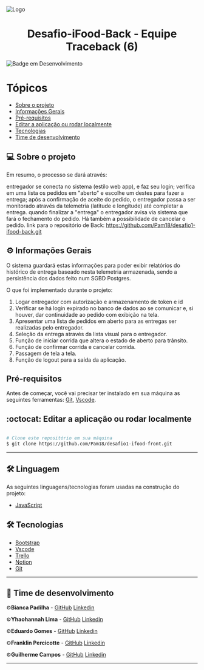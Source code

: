 ![Logo](https://imagensfree.com.br/wp-content/uploads/2021/11/entregador-ifood-png-bicicleta-300x276.png)

<h1 align="center">
     Desafio-iFood-Back - Equipe Traceback (6)
</h1>

![Badge em Desenvolvimento](http://img.shields.io/static/v1?label=STATUS&message=FINALIZADO&color=GREEN&style=for-the-badge)

Tópicos
=================
<!--ts-->
   * [Sobre o projeto](#-sobre-o-projeto)
   * [Informações Gerais](#-informações-gerais)
   * [Pré-requisitos](#-pré-requisitos)
   * [Editar a aplicação ou rodar localmente](#-editar-a-aplicação-ou-rodar-localmente)
   * [Tecnologias](#-tecnologias)
   * [Time de desenvolvimento](#-time-de-desenvolvimento)


## 💻 Sobre o projeto

Em resumo, o processo se dará através:

entregador se conecta no sistema (estilo web app), e faz seu login;
verifica em uma lista os pedidos em "aberto" e escolhe um destes para fazer a entrega;
após a confirmação de aceite do pedido, o entregador passa a ser monitorado através da telemetria (latitude e longitude) até completar a entrega.
quando finalizar a "entrega" o entregador avisa via sistema que fará o fechamento do pedido. Há também a possibilidade de cancelar o pedido.
link para o repositório de Back: https://github.com/Pam18/desafio1-ifood-back.git

## ⚙️ Informações Gerais


O sistema guardará estas informações para poder exibir relatórios do histórico de entrega baseado nesta telemetria armazenada, sendo a persistência dos dados feito num SGBD Postgres.


O que foi implementado durante o projeto:
1) Logar entregador com autorização e armazenamento de token e id
2) Verificar se há login expirado no banco de dados ao se comunicar e, si houver, dar continuidade ao pedido com exibição na tela.
3) Apresentar uma lista de pedidos em aberto para as entregas ser realizadas pelo entregador.
4) Seleção da entrega através da lista visual para o entregador.
5) Função de iniciar corrida que altera o estado de aberto para trânsito.
6) Função de confirmar corrida e cancelar corrida.
8) Passagem de tela a tela.
9) Função de logout para a saída da aplicação.

## Pré-requisitos

Antes de começar, você vai precisar ter instalado em sua máquina as seguintes ferramentas:
[Git], [Vscode].

## :octocat:  Editar a aplicação ou rodar localmente


```bash

# Clone este repositório em sua máquina  
$ git clone https://github.com/Pam18/desafio1-ifood-front.git

```
---

## 🛠 Linguagem

As seguintes linguagens/tecnologias foram usadas na construção do projeto:
- [JavaScript][javaScript]
## 🛠 Tecnologias
- [Bootstrap][bootstrap]
- [Vscode][vscode]
- [Trello][trello]
- [Notion][notion]
- [Git][git]
---

## 🦸 Time de desenvolvimento

⚙️**Bianca Padilha** - [GitHub](https://github.com/Padilha27) [Linkedin](https://www.linkedin.com/in/bianca-padilha-070772174/) 

⚙️**Yhaohannah Lima** - [GitHub](https://github.com/Pam18) [Linkedin](https://www.linkedin.com/in/yhaohannah-lima-954690216/)

⚙️**Eduardo Gomes** - [GitHub](https://github.com/Eduardo377) [Linkedin](https://www.linkedin.com/in/eduardogomes377/)

⚙️**Franklin Percicotte** - [GitHub](https://github.com/frankpercicotte) [Linkedin](https://www.linkedin.com/in/franklinpercicotte/)

⚙️**Guilherme Campos** - [GitHub](https://github.com/GuilhermeFelipeCampos) [Linkedin](https://www.linkedin.com/in/guilhermefelipecampos/)

---
[trello]: https://trello.com/b/vpS2rAnJ/desafio/
[notion]: https://www.notion.so/
[vscode]: https://code.visualstudio.com/
[bootstrap]: https://www.notion.so/9ac83364a717462d8cca8711970507ac?v=2e3b3fa0208a4880a77c291e995f2f73/
[javascript]: https://www.ecma-international.org/
[git]:https://git-scm.com/